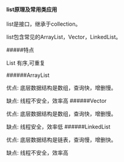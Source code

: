 #### list原理及常用类应用

list是接口，继承于collection。

list包含常见的ArrayList，Vector，LinkedList。

#####特点

List 有序,可重复

######ArrayList

优点: 底层数据结构是数组，查询快，增删慢。

缺点: 线程不安全，效率高
######Vector

优点: 底层数据结构是数组，查询快，增删慢。

缺点: 线程安全，效率低
######LinkedList

优点: 底层数据结构是链表，查询慢，增删快。

缺点: 线程不安全，效率高
